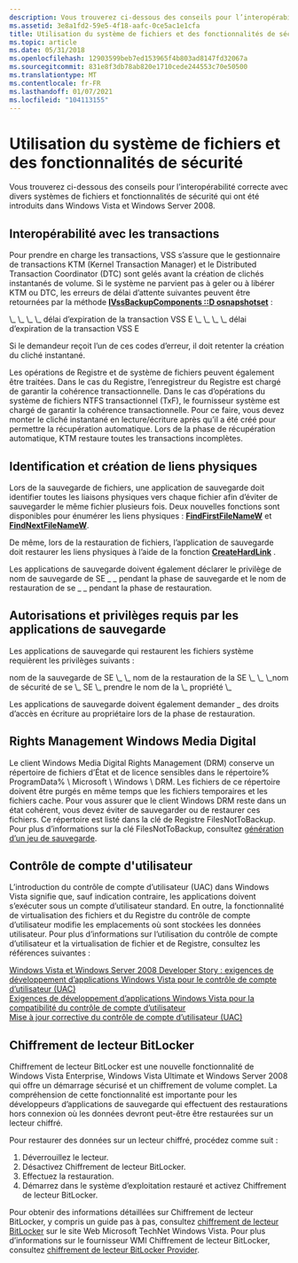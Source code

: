 ```yaml
---
description: Vous trouverez ci-dessous des conseils pour l’interopérabilité correcte avec divers systèmes de fichiers et fonctionnalités de sécurité qui ont été introduits dans Windows Vista et Windows Server 2008.
ms.assetid: 3e8a1fd2-59e5-4f18-aafc-0ce5ac1e1cfa
title: Utilisation du système de fichiers et des fonctionnalités de sécurité
ms.topic: article
ms.date: 05/31/2018
ms.openlocfilehash: 12903599beb7ed153965f4b803ad8147fd32067a
ms.sourcegitcommit: 831e8f3db78ab820e1710cede244553c70e50500
ms.translationtype: MT
ms.contentlocale: fr-FR
ms.lasthandoff: 01/07/2021
ms.locfileid: "104113155"
---
```

# <a name="working-with-file-system-and-security-features"></a>Utilisation du système de fichiers et des fonctionnalités de sécurité

Vous trouverez ci-dessous des conseils pour l’interopérabilité correcte avec divers systèmes de fichiers et fonctionnalités de sécurité qui ont été introduits dans Windows Vista et Windows Server 2008.

## <a name="interoperability-with-transactions"></a>Interopérabilité avec les transactions

Pour prendre en charge les transactions, VSS s’assure que le gestionnaire de transactions KTM (Kernel Transaction Manager) et le Distributed Transaction Coordinator (DTC) sont gelés avant la création de clichés instantanés de volume. Si le système ne parvient pas à geler ou à libérer KTM ou DTC, les erreurs de délai d’attente suivantes peuvent être retournées par la méthode [**IVssBackupComponents ::D osnapshotset**](/windows/desktop/api/VsBackup/nf-vsbackup-ivssbackupcomponents-dosnapshotset) :

<dl> \_ \_ \_ \_ délai d’expiration de la transaction VSS E  
\_ \_ \_ \_ délai d’expiration de la transaction VSS E  
</dl>

Si le demandeur reçoit l’un de ces codes d’erreur, il doit retenter la création du cliché instantané.

Les opérations de Registre et de système de fichiers peuvent également être traitées. Dans le cas du Registre, l’enregistreur du Registre est chargé de garantir la cohérence transactionnelle. Dans le cas d’opérations du système de fichiers NTFS transactionnel (TxF), le fournisseur système est chargé de garantir la cohérence transactionnelle. Pour ce faire, vous devez monter le cliché instantané en lecture/écriture après qu’il a été créé pour permettre la récupération automatique. Lors de la phase de récupération automatique, KTM restaure toutes les transactions incomplètes.

## <a name="identifying-and-creating-hard-links"></a>Identification et création de liens physiques

Lors de la sauvegarde de fichiers, une application de sauvegarde doit identifier toutes les liaisons physiques vers chaque fichier afin d’éviter de sauvegarder le même fichier plusieurs fois. Deux nouvelles fonctions sont disponibles pour énumérer les liens physiques : [**FindFirstFileNameW**](/windows/win32/api/fileapi/nf-fileapi-findfirstfilenamew) et [**FindNextFileNameW**](/windows/win32/api/fileapi/nf-fileapi-findnextfilenamew).

De même, lors de la restauration de fichiers, l’application de sauvegarde doit restaurer les liens physiques à l’aide de la fonction [**CreateHardLink**](/windows/win32/api/winbase/nf-winbase-createhardlinka) .

Les applications de sauvegarde doivent également déclarer le privilège de nom de sauvegarde de SE \_ \_ pendant la phase de sauvegarde et le nom de restauration de se \_ \_ pendant la phase de restauration.

## <a name="permissions-and-privileges-required-by-backup-applications"></a>Autorisations et privilèges requis par les applications de sauvegarde

Les applications de sauvegarde qui restaurent les fichiers système requièrent les privilèges suivants :

<dl> nom de la sauvegarde de SE \_ \_  
nom de la restauration de la SE \_ \_  
\_nom de sécurité de se \_  
SE \_ prendre le nom de la \_ propriété \_  
</dl>

Les applications de sauvegarde doivent également demander \_ des droits d’accès en écriture au propriétaire lors de la phase de restauration.

## <a name="windows-media-digital-rights-management"></a>Rights Management Windows Media Digital

Le client Windows Media Digital Rights Management (DRM) conserve un répertoire de fichiers d’État et de licence sensibles dans le répertoire% ProgramData% \\ Microsoft \\ Windows \\ DRM. Les fichiers de ce répertoire doivent être purgés en même temps que les fichiers temporaires et les fichiers cache. Pour vous assurer que le client Windows DRM reste dans un état cohérent, vous devez éviter de sauvegarder ou de restaurer ces fichiers. Ce répertoire est listé dans la clé de Registre FilesNotToBackup. Pour plus d’informations sur la clé FilesNotToBackup, consultez [génération d’un jeu de sauvegarde](generating-a-backup-set.md).

## <a name="user-account-control"></a>Contrôle de compte d'utilisateur

L’introduction du contrôle de compte d’utilisateur (UAC) dans Windows Vista signifie que, sauf indication contraire, les applications doivent s’exécuter sous un compte d’utilisateur standard. En outre, la fonctionnalité de virtualisation des fichiers et du Registre du contrôle de compte d’utilisateur modifie les emplacements où sont stockées les données utilisateur. Pour plus d’informations sur l’utilisation du contrôle de compte d’utilisateur et la virtualisation de fichier et de Registre, consultez les références suivantes :

<dl>

[Windows Vista et Windows Server 2008 Developer Story : exigences de développement d’applications Windows Vista pour le contrôle de compte d’utilisateur (UAC)](/previous-versions/aa905330(v=msdn.10))  
[Exigences de développement d’applications Windows Vista pour la compatibilité du contrôle de compte d’utilisateur](/previous-versions/dotnet/articles/bb530410(v=msdn.10))  
[Mise à jour corrective du contrôle de compte d’utilisateur (UAC)](../msi/user-account-control--uac--patching.md)  
</dl>

## <a name="bitlocker-drive-encryption"></a>Chiffrement de lecteur BitLocker

Chiffrement de lecteur BitLocker est une nouvelle fonctionnalité de Windows Vista Enterprise, Windows Vista Ultimate et Windows Server 2008 qui offre un démarrage sécurisé et un chiffrement de volume complet. La compréhension de cette fonctionnalité est importante pour les développeurs d’applications de sauvegarde qui effectuent des restaurations hors connexion où les données devront peut-être être restaurées sur un lecteur chiffré.

Pour restaurer des données sur un lecteur chiffré, procédez comme suit :

1.  Déverrouillez le lecteur.
2.  Désactivez Chiffrement de lecteur BitLocker.
3.  Effectuez la restauration.
4.  Démarrez dans le système d’exploitation restauré et activez Chiffrement de lecteur BitLocker.

Pour obtenir des informations détaillées sur Chiffrement de lecteur BitLocker, y compris un guide pas à pas, consultez [chiffrement de lecteur BitLocker](https://www.microsoft.com/technet/windowsvista/security/bitlockr.mspx) sur le site Web Microsoft TechNet Windows Vista. Pour plus d’informations sur le fournisseur WMI Chiffrement de lecteur BitLocker, consultez [chiffrement de lecteur BitLocker Provider](../secprov/bitlocker-drive-encryption-provider.md).

 

 
